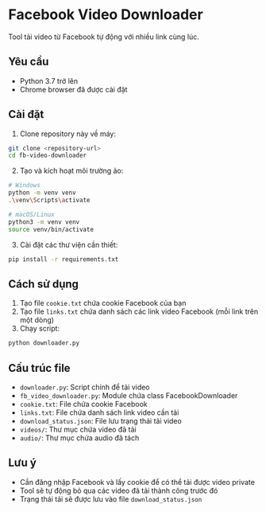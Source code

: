 # Facebook Video Downloader

Tool tải video từ Facebook tự động với nhiều link cùng lúc.

## Yêu cầu

- Python 3.7 trở lên
- Chrome browser đã được cài đặt

## Cài đặt

1. Clone repository này về máy:
```bash
git clone <repository-url>
cd fb-video-downloader
```

2. Tạo và kích hoạt môi trường ảo:
```bash
# Windows
python -m venv venv
.\venv\Scripts\activate

# macOS/Linux
python3 -m venv venv
source venv/bin/activate
```

3. Cài đặt các thư viện cần thiết:
```bash
pip install -r requirements.txt
```

## Cách sử dụng

1. Tạo file `cookie.txt` chứa cookie Facebook của bạn
2. Tạo file `links.txt` chứa danh sách các link video Facebook (mỗi link trên một dòng)
3. Chạy script:
```bash
python downloader.py
```

## Cấu trúc file

- `downloader.py`: Script chính để tải video
- `fb_video_downloader.py`: Module chứa class FacebookDownloader
- `cookie.txt`: File chứa cookie Facebook
- `links.txt`: File chứa danh sách link video cần tải
- `download_status.json`: File lưu trạng thái tải video
- `videos/`: Thư mục chứa video đã tải
- `audio/`: Thư mục chứa audio đã tách

## Lưu ý

- Cần đăng nhập Facebook và lấy cookie để có thể tải được video private
- Tool sẽ tự động bỏ qua các video đã tải thành công trước đó
- Trạng thái tải sẽ được lưu vào file `download_status.json`
